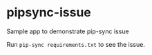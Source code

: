# pipsync-issue
Sample app to demonstrate pip-sync issue

Run `pip-sync requirements.txt` to see the issue.
